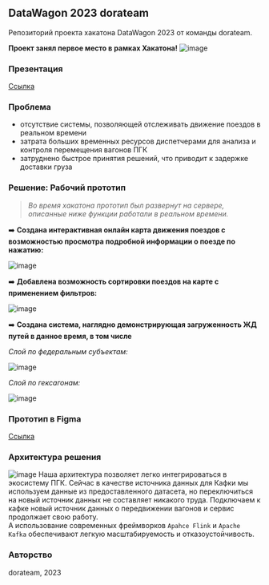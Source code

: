 ## DataWagon 2023 dorateam
Репозиторий проекта хакатона DataWagon 2023 от команды dorateam.
  
**Проект занял первое место в рамках Хакатона!**
![image](imgs/win.png)

### Презентация
[Ссылка](https://drive.google.com/file/d/1bUn1vTaTakDqbFc_cJjE-dY3JrjfYaTY/view?usp=sharing)

### Проблема
- отсутствие системы, позволяющей отслеживать движение поездов в реальном времени
- затрата больших временных ресурсов диспетчерами для анализа и контроля перемещения вагонов ПГК
- затруднено быстрое принятия решений, что приводит к задержке доставки груза

### Решение: Рабочий прототип
> *Во время хакатона прототип был развернут на сервере, описанные ниже функции работали в реальном времени.*

➡️ **Создана интерактивная онлайн карта движения поездов с возможностью просмотра подробной информации о поезде по нажатию:**

![image](imgs/train.jpeg)

➡️ **Добавлена возможность сортировки поездов на карте с применением фильтров:**

![image](imgs/filter.jpeg)

➡️ **Создана система, наглядно демонстрирующая загруженность ЖД путей в данное время, в том числе**

*Слой по федеральным субъектам:*

![image](imgs/federals.jpeg)

*Слой по гексагонам:*

![image](imgs/hexbin.jpeg)

### Прототип в Figma
[Ссылка](https://www.figma.com/file/W7iJ6fQJmthadtb4mv7C28/%D0%9F%D0%BE%D0%B5%D0%B7%D0%B4%D0%B0-%D0%B1%D0%B5%D0%B3%D0%B0%D1%8E%D1%82?type=design&node-id=0%3A1&mode=design&t=YBq1usjA6dBTTP26-1)

### Архитектура решения
![image](imgs/architectire.jpeg)
Наша архитектура позволяет легко интегрироваться в экосистему ПГК.
Сейчас в качестве источника данных для Кафки мы используем данные из предоставленного датасета, но переключиться на новый источник данных не составляет никакого труда. 
Подключаем к кафке новый источник данных о передвижении вагонов и сервис продолжает свою работу.  
А использование современных фреймворков `Apahce Flink` и `Apache Kafka` обеспечивают легкую масштабируемость и отказоустойчивость.

### Авторство
dorateam, 2023
